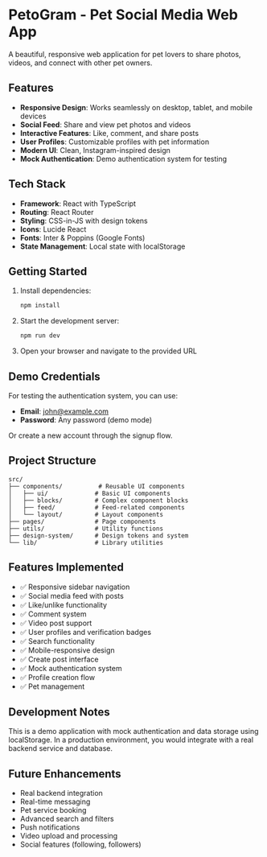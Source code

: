 # PetoGram - Pet Social Media Web App

A beautiful, responsive web application for pet lovers to share photos, videos, and connect with other pet owners.

## Features

- **Responsive Design**: Works seamlessly on desktop, tablet, and mobile devices
- **Social Feed**: Share and view pet photos and videos
- **Interactive Features**: Like, comment, and share posts
- **User Profiles**: Customizable profiles with pet information
- **Modern UI**: Clean, Instagram-inspired design
- **Mock Authentication**: Demo authentication system for testing

## Tech Stack
 
- **Framework**: React with TypeScript
- **Routing**: React Router
- **Styling**: CSS-in-JS with design tokens
- **Icons**: Lucide React
- **Fonts**: Inter & Poppins (Google Fonts)
- **State Management**: Local state with localStorage

## Getting Started

1. Install dependencies:
   ```bash
   npm install
   ```

2. Start the development server:
   ```bash
   npm run dev
   ```

3. Open your browser and navigate to the provided URL

## Demo Credentials

For testing the authentication system, you can use:
- **Email**: john@example.com
- **Password**: Any password (demo mode)

Or create a new account through the signup flow.

## Project Structure

```
src/
├── components/          # Reusable UI components
│   ├── ui/             # Basic UI components
│   ├── blocks/         # Complex component blocks
│   ├── feed/           # Feed-related components
│   └── layout/         # Layout components
├── pages/              # Page components
├── utils/              # Utility functions
├── design-system/      # Design tokens and system
└── lib/                # Library utilities
```

## Features Implemented

- ✅ Responsive sidebar navigation
- ✅ Social media feed with posts
- ✅ Like/unlike functionality
- ✅ Comment system
- ✅ Video post support
- ✅ User profiles and verification badges
- ✅ Search functionality
- ✅ Mobile-responsive design
- ✅ Create post interface
- ✅ Mock authentication system
- ✅ Profile creation flow
- ✅ Pet management

## Development Notes

This is a demo application with mock authentication and data storage using localStorage. In a production environment, you would integrate with a real backend service and database.

## Future Enhancements

- Real backend integration
- Real-time messaging
- Pet service booking
- Advanced search and filters
- Push notifications
- Video upload and processing
- Social features (following, followers)